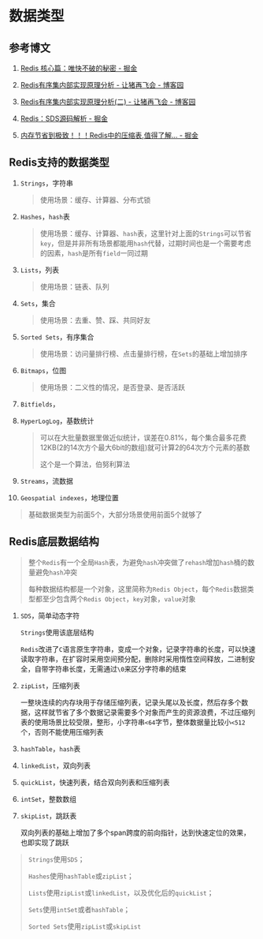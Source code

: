 # 数据类型

## 参考博文

1. [Redis 核心篇：唯快不破的秘密 - 掘金](https://juejin.cn/post/6924570137773211662)

2. [Redis有序集内部实现原理分析 - 让猪再飞会 - 博客园](https://www.cnblogs.com/WJ5888/p/4516782.html)

3. [Redis有序集内部实现原理分析(二) - 让猪再飞会 - 博客园](https://www.cnblogs.com/WJ5888/p/4595306.html)

4. [Redis：SDS源码解析 - 掘金](https://juejin.cn/post/7064359936842530830)

5. [内存节省到极致！！！Redis中的压缩表,值得了解... - 掘金](https://juejin.cn/post/6847009772353355783)

## Redis支持的数据类型

1. `Strings`，字符串
   
   > 使用场景：缓存、计算器、分布式锁

2. `Hashes`，`hash`表
   
   > 使用场景：缓存、计算器、`hash`表，这里针对上面的`Strings`可以节省`key`，但是并非所有场景都能用`hash`代替，过期时间也是一个需要考虑的因素，`hash`是所有`field`一同过期

3. `Lists`，列表
   
   > 使用场景：链表、队列

4. `Sets`，集合
   
   > 使用场景：去重、赞、踩、共同好友

5. `Sorted Sets`，有序集合
   
   > 使用场景：访问量排行榜、点击量排行榜，在`Sets`的基础上增加排序

6. `Bitmaps`，位图
   
   > 使用场景：二义性的情况，是否登录、是否活跃

7. `Bitfields`，

8. `HyperLogLog`，基数统计
   
   > 可以在大批量数据里做近似统计，误差在0.81%，每个集合最多花费12KB(2的14次方个最大6bit的数组)就可计算2的64次方个元素的基数
   > 
   > 这个是一个算法，伯努利算法

9. `Streams`，流数据

10. `Geospatial indexes`，地理位置

> 基础数据类型为前面5个，大部分场景使用前面5个就够了

## Redis底层数据结构

> 整个`Redis`有一个全局`Hash`表，为避免`hash`冲突做了`rehash`增加`hash`桶的数量避免`hash`冲突
> 
> 每种数据结构都是一个对象，这里简称为`Redis Object`，每个`Redis`数据类型都至少包含两个`Redis Object`，`key`对象，`value`对象

1. `SDS`，简单动态字符
   
   `Strings`使用该底层结构
   
   `Redis`改进了`C`语言原生字符串，变成一个对象，记录字符串的长度，可以快速读取字符串，在扩容时采用空间预分配，删除时采用惰性空间释放，二进制安全，自带字符串长度，无需通过`\0`来区分字符串的结束

2. `zipList`，压缩列表
   
   一整块连续的内存块用于存储压缩列表，记录头尾以及长度，然后存多个数据，这样就节省了多个数据记录需要多个对象而产生的资源浪费，不过压缩列表的使用场景比较受限，整形，小字符串`<64`字节，整体数据量比较小`<512`个，否则不能使用压缩列表

3. `hashTable`，`hash`表

4. `linkedList`，双向列表

5. `quickList`，快速列表，结合双向列表和压缩列表

6. `intSet`，整数数组

7. `skipList`，跳跃表
   
   双向列表的基础上增加了多个span跨度的前向指针，达到快速定位的效果，也即实现了跳跃

> `Strings`使用`SDS`；
> 
> `Hashes`使用`hashTable`或`zipList`；
> 
> `Lists`使用`zipList`或`linkedList`，以及优化后的`quickList`；
> 
> `Sets`使用`intSet`或者`hashTable`；
> 
> `Sorted Sets`使用`zipList`或`skipList`
